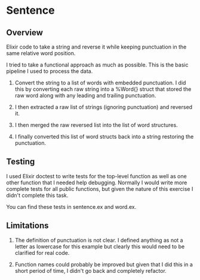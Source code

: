 # Sentence

## Overview
Elixir code to take a string and reverse it while keeping punctuation in the
same relative word position.

I tried to take a functional approach as much as possible. This is the basic
pipeline I used to process the data.

1. Convert the string to a list of words with embedded punctuation. I did this by
   converting each raw string into a %Word{} struct that stored the raw word along
    with any leading and trailing punctuation.

2. I then extracted a raw list of strings (ignoring punctuation) and reversed it.

3. I then merged the raw reversed list into the list of word structures. 

4. I finally converted this list of word structs back into a string restoring
   the punctuation. 

## Testing
I used Elixir doctest to write tests for the top-level function as well as one
other function that I needed help debugging. Normally I would write more
complete tests for all public functions, but given the nature of this exercise I
didn't complete this task.

You can find these tests in sentence.ex and word.ex.

## Limitations
1. The definition of punctuation is not clear. I defined anything as not a
   letter as lowercase for this example but clearly this would need to be
   clarified for real code.

2. Function names could probably be improved but given that I did this in a
   short period of time, I didn't go back and completely refactor.

